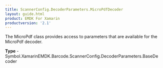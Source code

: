 ```yaml
---
title: ScannerConfig.DecoderParameters.MicroPdfDecoder
layout: guide.html 
product: EMDK For Xamarin 
productversion: '2.1' 
---
```

The MicroPdf class provides access to parameters that are available for the MicroPdf decoder.

**Type** - Symbol.XamarinEMDK.Barcode.ScannerConfig.DecoderParameters.BaseDecoder



